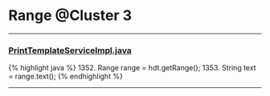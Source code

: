 # Range @Cluster 3

***

### [PrintTemplateServiceImpl.java](https://searchcode.com/codesearch/view/94110212/)
{% highlight java %}
1352. Range range = hdt.getRange();
1353. String text = range.text();
{% endhighlight %}

***

